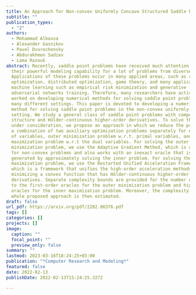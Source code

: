 ```yaml
---
title: An Approach for Non-convex Uniformly Concave Structured Saddle Point Problem
subtitle: ""
publication_types:
  - "2"
authors:
  - Mohammad Alkousa
  - Alexander Gasnikov
  - Pavel Dvurechensky
  - Abdurakhmon Sadiev
  - Lama Razouk
abstract: Recently, saddle point problems have received much attention due to
  their powerful modeling capability for a lot of problems from diverse domains.
  Applications of these problems occur in many applied areas, such as robust
  optimization, distributed optimization, game theory, and many applications in
  machine learning such as empirical risk minimization and generative
  adversarial networks training. Therefore, many researchers have actively
  worked on developing numerical methods for solving saddle point problems in
  many different settings. This paper is devoted to developing a numerical
  method for solving saddle point problems in the non-convex uniformly-concave
  setting. We study a general class of saddle point problems with composite
  structure and Hölder-continuous higher-order derivatives. To solve the problem
  under consideration, we propose an approach in which we reduce the problem to
  a combination of two auxiliary optimization problems separately for each group
  of variables, outer minimization problem w.r.t. primal variables, and inner
  maximization problem w.r.t the dual variables. For solving the outer
  minimization problem, we use the Adaptive Gradient Method, which is applicable
  for non-convex problems and also works with an inexact oracle that is
  generated by approximately solving the inner problem. For solving the inner
  maximization problem, we use the Restarted Unified Acceleration Framework,
  which is a framework that unifies the high-order acceleration methods for
  minimizing a convex function that has Hölder-continuous higher-order
  derivatives. Separate complexity bounds are provided for the number of calls
  to the first-order oracles for the outer minimization problem and higher-order
  oracles for the inner maximization problem. Moreover, the complexity of the
  whole proposed approach is then estimated.
draft: false
url_pdf: https://arxiv.org/pdf/2202.06376.pdf
tags: []
categories: []
projects: []
image:
  caption: ""
  focal_point: ""
  preview_only: false
summary: ""
lastmod: 2023-03-16T18:24:25+03:00
publication: "*Computer Research and Modeling*"
featured: false
date: 2022-02-13
publishDate: 2022-02-13T15:24:25.327Z

---
```


